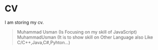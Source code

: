 # CV
I am storing my cv.

> Muhammad Usman (Is Focusing on my skill of JavaScript)
> MuhammadUsman (It is to show skill on Other Language also Like C/C++,Java,C#,Pyhton...)
